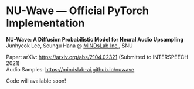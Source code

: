 # NU-Wave &mdash; Official PyTorch Implementation

**NU-Wave: A Diffusion Probabilistic Model for Neural Audio Upsampling**
Junhyeok Lee, Seungu Hana @ [MINDsLab Inc.](https://mindslab.ai), SNU

Paper: arXiv: https://arxiv.org/abs/2104.02321 (Submitted to INTERSPEECH 2021)<br>
Audio Samples: https://mindslab-ai.github.io/nuwave<br>

Code will available soon!
